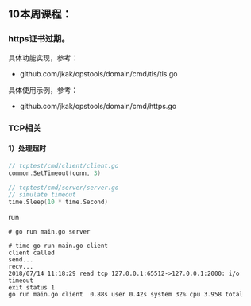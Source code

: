 ## 10本周课程：



### https证书过期。

具体功能实现，参考：

* github.com/jkak/opstools/domain/cmd/tls/tls.go

具体使用示例，参考：

* github.com/jkak/opstools/domain/cmd/https.go



### TCP相关

#### 1）处理超时



```go
// tcptest/cmd/client/client.go
common.SetTimeout(conn, 3)

// tcptest/cmd/server/server.go
// simulate timeout
time.Sleep(10 * time.Second)
```

run

```shell
# go run main.go server

# time go run main.go client
client called
send...
recv...
2018/07/14 11:18:29 read tcp 127.0.0.1:65512->127.0.0.1:2000: i/o timeout
exit status 1
go run main.go client  0.88s user 0.42s system 32% cpu 3.958 total
```

